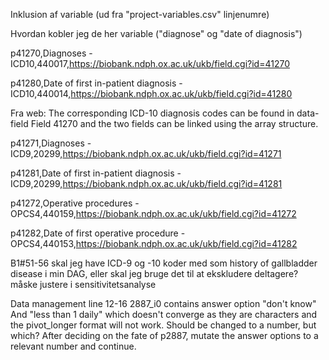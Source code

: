 Inklusion af variable (ud fra "project-variables.csv" linjenumre)

Hvordan kobler jeg de her variable ("diagnose" og "date of diagnosis")

p41270,Diagnoses -
ICD10,440017,<https://biobank.ndph.ox.ac.uk/ukb/field.cgi?id=41270>

p41280,Date of first in-patient diagnosis -
ICD10,440014,<https://biobank.ndph.ox.ac.uk/ukb/field.cgi?id=41280>

Fra web: The corresponding ICD-10 diagnosis codes can be found in
data-field Field 41270 and the two fields can be linked using the array
structure.

p41271,Diagnoses -
ICD9,20299,<https://biobank.ndph.ox.ac.uk/ukb/field.cgi?id=41271>

p41281,Date of first in-patient diagnosis -
ICD9,20299,<https://biobank.ndph.ox.ac.uk/ukb/field.cgi?id=41281>

p41272,Operative procedures -
OPCS4,440159,<https://biobank.ndph.ox.ac.uk/ukb/field.cgi?id=41272>

p41282,Date of first operative procedure -
OPCS4,440153,<https://biobank.ndph.ox.ac.uk/ukb/field.cgi?id=41282>

B1#51-56 skal jeg have ICD-9 og -10 koder med som history of gallbladder
disease i min DAG, eller skal jeg bruge det til at ekskludere deltagere?
måske justere i sensitivitetsanalyse

Data management line 12-16 2887_i0 contains answer option "don't know"
And "less than 1 daily" which doesn't converge as they are characters
and the pivot_longer format will not work. Should be changed to a
number, but which? After deciding on the fate of p2887, mutate the
answer options to a relevant number and continue.

